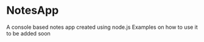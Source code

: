 # NotesApp
A console based notes app created using node.js
Examples on how to use it to be added soon
